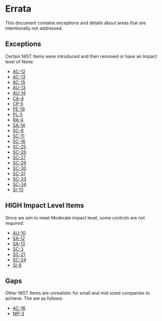 # Errata

This document contains exceptions and details about areas that are intentionally not addressed.

## Exceptions

Certain NIST Items were introduced and then removed or have an Impact level of None:

* [AC-12](https://nvd.nist.gov/800-53/Rev4/control/AC-12)
* [AC-13](https://nvd.nist.gov/800-53/Rev4/control/AC-13)
* [AC-15](https://nvd.nist.gov/800-53/Rev4/control/AC-15)
* [AU-13](https://nvd.nist.gov/800-53/Rev4/control/AU-13)
* [AU-14](https://nvd.nist.gov/800-53/Rev4/control/AU-14)
* [CA-4](https://nvd.nist.gov/800-53/Rev4/control/CA-4)
* [CP-5](https://nvd.nist.gov/800-53/Rev4/control/CP-5)
* [PE-19](https://nvd.nist.gov/800-53/Rev4/control/PE-19)
* [PL-3](https://nvd.nist.gov/800-53/Rev4/control/PL-3)
* [RA-4](https://nvd.nist.gov/800-53/Rev4/control/RA-4)
* [SA-14](https://nvd.nist.gov/800-53/Rev4/control/SA-14)
* [SC-6](https://nvd.nist.gov/800-53/Rev4/control/SC-6)
* [SC-11](https://nvd.nist.gov/800-53/Rev4/control/SC-11)
* [SC-16](https://nvd.nist.gov/800-53/Rev4/control/SC-16)
* [SC-25](https://nvd.nist.gov/800-53/Rev4/control/SC-25)
* [SC-26](https://nvd.nist.gov/800-53/Rev4/control/SC-26)
* [SC-27](https://nvd.nist.gov/800-53/Rev4/control/SC-27)
* [SC-29](https://nvd.nist.gov/800-53/Rev4/control/SC-29)
* [SC-30](https://nvd.nist.gov/800-53/Rev4/control/SC-30)
* [SC-31](https://nvd.nist.gov/800-53/Rev4/control/SC-31)
* [SC-33](https://nvd.nist.gov/800-53/Rev4/control/SC-33)
* [SC-34](https://nvd.nist.gov/800-53/Rev4/control/SC-34)
* [SI-13](https://nvd.nist.gov/800-53/Rev4/control/SI-13)

## HIGH Impact Level Items

Since we aim to meet Moderate impact level, some controls are not required:

* [AU-10](https://nvd.nist.gov/800-53/Rev4/control/AU-10)
* [SA-12](https://nvd.nist.gov/800-53/Rev4/control/SA-12)
* [SA-13](https://nvd.nist.gov/800-53/Rev4/control/SA-13)
* [SC-3](https://nvd.nist.gov/800-53/Rev4/control/SC-3)
* [SC-21](https://nvd.nist.gov/800-53/Rev4/control/SC-21)
* [SC-24](https://nvd.nist.gov/800-53/Rev4/control/SC-24)
* [SI-6](https://nvd.nist.gov/800-53/Rev4/control/SI-6)

## Gaps

Other NIST Items are unrealistic for small and mid sized companies to achieve.  The are as follows:

* [AC-16](https://nvd.nist.gov/800-53/Rev4/control/AC-16)
* [MP-3](https://nvd.nist.gov/800-53/Rev4/control/MP-3)
